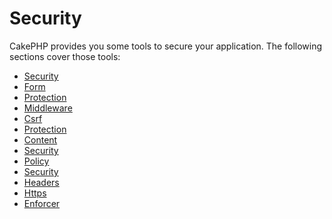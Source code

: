 # Security

CakePHP provides you some tools to secure your application.
The following sections cover those tools:

- [Security](core-libraries/security.md)
- [Form](Form.md)
- [Protection](Protection.md)
- [Middleware](Middleware.md)
- [Csrf](CSRF.md)
- [Protection](Protection.md)
- [Content](Content.md)
- [Security](Security.md)
- [Policy](Policy.md)
- [Security](Security.md)
- [Headers](Headers.md)
- [Https](HTTPS.md)
- [Enforcer](Enforcer.md)
